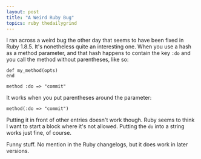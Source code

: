 ```yaml
---
layout: post
title: "A Weird Ruby Bug"
topics: ruby thedailygrind
---
```

I ran across a weird bug the other day that seems to have been fixed in Ruby 1.8.5. It's nonetheless quite an interesting one. When you use a hash as a method parameter, and that hash happens to contain the key `:do` and you call the method without parentheses, like so:

    def my_method(opts)
    end

    method :do => "commit"

It works when you put parentheses around the parameter:

    method(:do => "commit")

Putting it in front of other entries doesn't work though. Ruby seems to think I want to start a block where it's not allowed. Putting the `do` into a string works just fine, of course.

Funny stuff. No mention in the Ruby changelogs, but it does work in later versions.